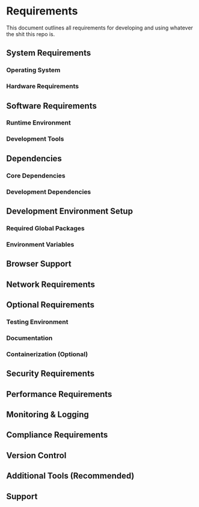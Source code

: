 # Requirements

This document outlines all requirements for developing and using whatever the shit this repo is.

## System Requirements

### Operating System

### Hardware Requirements

## Software Requirements

### Runtime Environment

### Development Tools

## Dependencies

### Core Dependencies

### Development Dependencies

## Development Environment Setup

### Required Global Packages

### Environment Variables

## Browser Support

## Network Requirements

## Optional Requirements

### Testing Environment

### Documentation

### Containerization (Optional)

## Security Requirements

## Performance Requirements

## Monitoring & Logging

## Compliance Requirements

## Version Control

## Additional Tools (Recommended)

## Support
